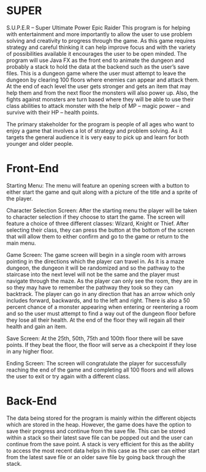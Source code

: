 # SUPER

S.U.P.E.R – Super Ultimate Power Epic Raider
This program is for helping with entertainment and more importantly to allow the user to use problem solving and creativity to progress through the game. As this
game requires strategy and careful thinking it can help improve focus and with the variety of possibilities available it encourages the user to be open minded. The
program will use Java FX as the front end to animate the dungeon and probably a stack to hold the data at the backend such as the user’s save files. This is a
dungeon game where the user must attempt to leave the dungeon by clearing 100 floors where enemies can appear and attack them. At the end of each level the user 
gets stronger and gets an item that may help them and from the next floor the monsters will also power up. Also, the fights against monsters are turn based where 
they will be able to use their class abilities to attack monster with the help of MP – magic power – and survive with their HP – health points.

The primary stakeholder for the program is people of all ages who want to enjoy a game that involves a lot of strategy and problem solving. As it targets the 
general audience it is very easy to pick up and learn for both younger and older people. 


# Front-End

Starting Menu: The menu will feature an opening screen with a button to either start the game and quit along with a picture of the title and a sprite of the player.

Character Selection Screen: After the starting menu the player will be taken to character selection if they choose to start the game. The screen will feature a 
choice of three different classes: Wizard, Knight or Thief. After selecting their class, they can press the button at the bottom of the screen that will allow them 
to either confirm and go to the game or return to the main menu.

Game Screen: The game screen will begin in a single room with arrows pointing in the directions which the player can travel in. As it is a maze dungeon, the dungeon
it will be randomized and so the pathway to the staircase into the next level will not be the same and the player must navigate through the maze. As the player can 
only see the room, they are in so they may have to remember the pathway they took so they can backtrack. The player can go in any direction that has an arrow which
only includes forward, backwards, and to the left and right. There is also a 50 percent chance of a monster appearing when entering or reentering a room and so the
user must attempt to find a way out of the dungeon floor before they lose all their health. At the end of the floor they will regain all their health and gain an 
item. 

Save Screen: At the 25th, 50th, 75th and 100th floor there will be save points. If they beat the floor, the floor will serve as a checkpoint if they lose in any 
higher floor. 

Ending Screen: The screen will congratulate the player for successfully reaching the end of the game and completing all 100 floors and will allows the user to exit
or try again with a different class.

# Back-End

The data being stored for the program is mainly within the different objects which are stored in the heap. However, the game does have the option to save their 
progress and continue from the save file. This can be stored within a stack so their latest save file can be popped out and the user can continue from the save 
point. A stack is very efficient for this as the ability to access the most recent data helps in this case as the user can either start from the latest save file or 
an older save file by going back through the stack.

